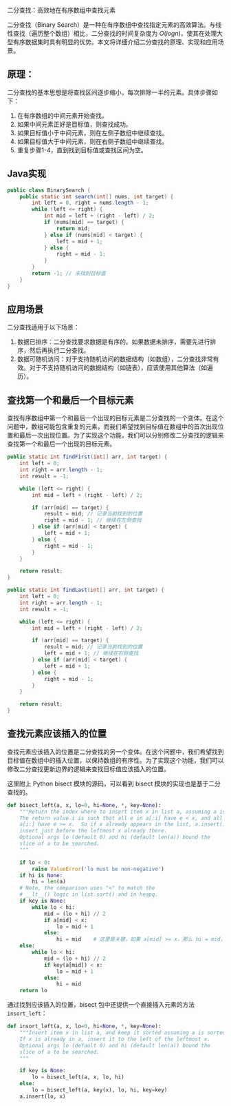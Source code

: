  二分查找：高效地在有序数组中查找元素

 二分查找（Binary Search）是一种在有序数组中查找指定元素的高效算法。与线性查找（遍历整个数组）相比，二分查找的时间复杂度为 $O(log n)$，使其在处理大型有序数据集时具有明显的优势。本文将详细介绍二分查找的原理、实现和应用场景。

## 原理：
二分查找的基本思想是将查找区间逐步缩小，每次排除一半的元素。具体步骤如下：

1. 在有序数组的中间元素开始查找。
2. 如果中间元素正好是目标值，则查找成功。
3. 如果目标值小于中间元素，则在左侧子数组中继续查找。
4. 如果目标值大于中间元素，则在右侧子数组中继续查找。
5. 重复步骤1-4，直到找到目标值或查找区间为空。

## Java实现
```java
public class BinarySearch {
    public static int search(int[] nums, int target) {
        int left = 0, right = nums.length - 1;
        while (left <= right) {
            int mid = left + (right - left) / 2;
            if (nums[mid] == target) {
                return mid;
            } else if (nums[mid] < target) {
                left = mid + 1;
            } else {
                right = mid - 1;
            }
        }
        return -1; // 未找到目标值
    }
}
```

## 应用场景
二分查找适用于以下场景：

1. 数据已排序：二分查找要求数据是有序的。如果数据未排序，需要先进行排序，然后再执行二分查找。
2. 数据可随机访问：对于支持随机访问的数据结构（如数组），二分查找非常有效。对于不支持随机访问的数据结构（如链表），应该使用其他算法（如遍历）。

## 查找第一个和最后一个目标元素
查找有序数组中第一个和最后一个出现的目标元素是二分查找的一个变体。在这个问题中，数组可能包含重复的元素，而我们希望找到目标值在数组中的首次出现位置和最后一次出现位置。为了实现这个功能，我们可以分别修改二分查找的逻辑来查找第一个和最后一个出现的目标元素。

```java
public static int findFirst(int[] arr, int target) {
    int left = 0;
    int right = arr.length - 1;
    int result = -1;

    while (left <= right) {
        int mid = left + (right - left) / 2;

        if (arr[mid] == target) {
            result = mid; // 记录当前找到的位置
            right = mid - 1; // 继续在左侧查找
        } else if (arr[mid] < target) {
            left = mid + 1;
        } else {
            right = mid - 1;
        }
    }

    return result;
}

public static int findLast(int[] arr, int target) {
    int left = 0;
    int right = arr.length - 1;
    int result = -1;

    while (left <= right) {
        int mid = left + (right - left) / 2;

        if (arr[mid] == target) {
            result = mid; // 记录当前找到的位置
            left = mid + 1; // 继续在右侧查找
        } else if (arr[mid] < target) {
            left = mid + 1;
        } else {
            right = mid - 1;
        }
    }

    return result;
}
```

## 查找元素应该插入的位置
查找元素应该插入的位置是二分查找的另一个变体。在这个问题中，我们希望找到目标值在数组中的插入位置，以保持数组的有序性。为了实现这个功能，我们可以修改二分查找更新边界的逻辑来查找目标值应该插入的位置。

这里附上 Python bisect 模块的源码，可以看到 bisect 模块的实现也是基于二分查找的。

```python
def bisect_left(a, x, lo=0, hi=None, *, key=None):
    """Return the index where to insert item x in list a, assuming a is sorted.
    The return value i is such that all e in a[:i] have e < x, and all e in
    a[i:] have e >= x.  So if x already appears in the list, a.insert(i, x) will
    insert just before the leftmost x already there.
    Optional args lo (default 0) and hi (default len(a)) bound the
    slice of a to be searched.
    """

    if lo < 0:
        raise ValueError('lo must be non-negative')
    if hi is None:
        hi = len(a)
    # Note, the comparison uses "<" to match the
    # __lt__() logic in list.sort() and in heapq.
    if key is None:
        while lo < hi:
            mid = (lo + hi) // 2
            if a[mid] < x:
                lo = mid + 1
            else:
                hi = mid    # 这里是关键，如果 a[mid] >= x，那么 hi = mid，这样就保证了最后返回的索引 i 满足 a[:i] < x, a[i:] >= x
    else:
        while lo < hi:
            mid = (lo + hi) // 2
            if key(a[mid]) < x:
                lo = mid + 1
            else:
                hi = mid
    return lo
```
通过找到应该插入的位置，bisect 包中还提供一个直接插入元素的方法 `insort_left`：

```python
def insort_left(a, x, lo=0, hi=None, *, key=None):
    """Insert item x in list a, and keep it sorted assuming a is sorted.
    If x is already in a, insert it to the left of the leftmost x.
    Optional args lo (default 0) and hi (default len(a)) bound the
    slice of a to be searched.
    """

    if key is None:
        lo = bisect_left(a, x, lo, hi)
    else:
        lo = bisect_left(a, key(x), lo, hi, key=key)
    a.insert(lo, x)
```
